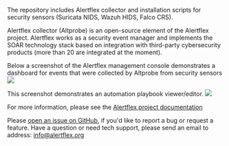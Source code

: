 The repository includes Alertflex collector and installation scripts for security sensors (Suricata NIDS, Wazuh HIDS, Falco CRS). 

Alertflex collector (Altprobe) is an open-source element of the Alertflex project. Alertflex works as a security event manager and implements the SOAR technology stack based on integration with third-party cybersecurity products (more than 20 are integrated at the moment).

Below a screenshot of the Alertflex management console demonstrates a dashboard for events that were collected by Altprobe from security sensors 
![](https://github.com/alertflex/altprobe/blob/master/img/0.png)

This screenshot demonstrates an automation playbook viewer/editor.
![](https://github.com/alertflex/altprobe/blob/master/img/1.png)

For more information, please see the [Alertflex project documentation](https://alertflex.org/doc/index.html)
	
Please [open an issue on GitHub](https://github.com/alertflex/altprobe/issues), if you'd like to report a bug or request a feature. 
Have a question or need tech support, please send an email to address: info@alertflex.org

